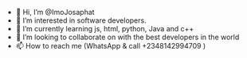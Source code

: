 - 👋 Hi, I’m @ImoJosaphat
- 👀 I’m interested in software developers.
- 🌱 I’m currently learning js, html, python, Java and c++
- 💞️ I’m looking to collaborate on with the best developers in the world
- 📫 How to reach me (WhatsApp & call +2348142994709 )

<!---
ImoJosaphat/ImoJosaphat is a ✨ special ✨ repository because its `README.md` (this file) appears on your GitHub profile.
You can click the Preview link to take a look at your changes.
--->
